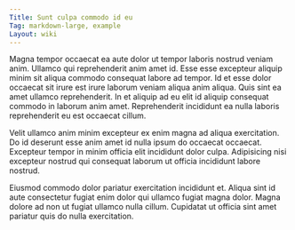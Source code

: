 ```yaml
---
Title: Sunt culpa commodo id eu
Tag: markdown-large, example
Layout: wiki
---
```

Magna tempor occaecat ea aute dolor ut tempor laboris nostrud veniam anim. Ullamco qui reprehenderit anim amet id. Esse esse excepteur aliquip minim sit aliqua commodo consequat labore ad tempor. Id et esse dolor occaecat sit irure est irure laborum veniam aliqua anim aliqua. Quis sint ea amet ullamco reprehenderit. In et aliquip ad eu elit id aliquip consequat commodo in laborum anim amet. Reprehenderit incididunt ea nulla laboris reprehenderit eu est occaecat cillum.

Velit ullamco anim minim excepteur ex enim magna ad aliqua exercitation. Do id deserunt esse anim amet id nulla ipsum do occaecat occaecat. Excepteur tempor in minim officia elit incididunt dolor culpa. Adipisicing nisi excepteur nostrud qui consequat laborum ut officia incididunt labore nostrud.

Eiusmod commodo dolor pariatur exercitation incididunt et. Aliqua sint id aute consectetur fugiat enim dolor qui ullamco fugiat magna dolor. Magna dolore ad non ut fugiat ullamco nulla cillum. Cupidatat ut officia sint amet pariatur quis do nulla exercitation.
